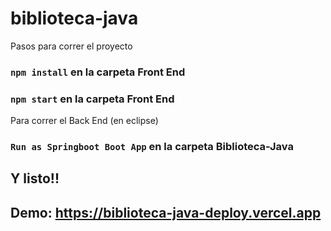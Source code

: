 # biblioteca-java

Pasos para correr el proyecto

### `npm install` en la carpeta Front End

### `npm start` en la carpeta Front End


Para correr el Back End (en eclipse)

### `Run as Springboot Boot App` en la carpeta Biblioteca-Java

## Y listo!! 

## Demo: https://biblioteca-java-deploy.vercel.app
